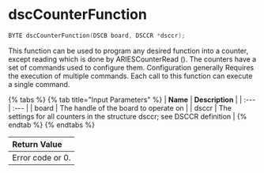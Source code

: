# dscCounterFunction

```c
BYTE dscCounterFunction(DSCB board, DSCCR *dsccr);
```

This function can be used to program any desired function into a counter, except reading which is done by ARIESCounterRead \(\). The counters have a set of commands used to configure them. Configuration generally Requires the execution of multiple commands. Each call to this function can execute a single command.

{% tabs %}
{% tab title="Input Parameters" %}
| **Name** | **Description** |
| :--- | :--- |
| board | The handle of the board to operate on |
| dsccr | The settings for all counters in the structure dsccr; see DSCCR definition |
{% endtab %}
{% endtabs %}

| Return Value |
| :--- |
| Error code or 0. |

